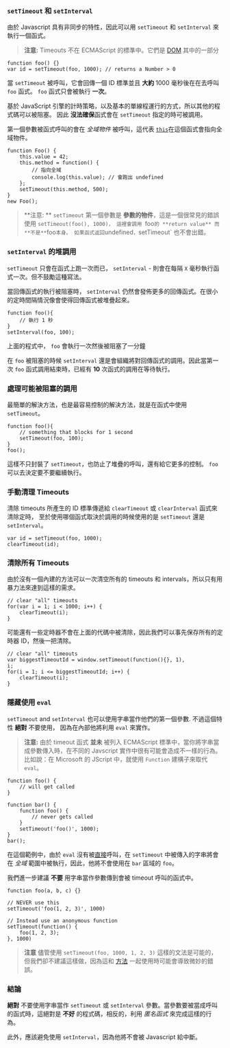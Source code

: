 ### `setTimeout` 和 `setInterval`

由於 Javascript 具有非同步的特性，因此可以用 `setTimeout` 和 `setInterval` 來執行一個函式。

> **注意:** Timeouts 不在 ECMAScript 的標準中。它們是 [DOM][1] 其中的一部分

    function foo() {}
    var id = setTimeout(foo, 1000); // returns a Number > 0

當 `setTimeout` 被呼叫，它會回傳一個 ID 標準並且 **大約** 1000 毫秒後在在去呼叫 `foo` 函式。
`foo` 函式只會被執行 **一次**。

基於 JavaScript 引擎的計時策略，以及基本的單線程運行的方式，所以其他的程式碼可以被阻塞。
因此 **沒法確保**函式會在 `setTimeout` 指定的時可被調用。

第一個參數被函式呼叫的會在 *全域物件* 被呼叫，這代表 [`this`](#function.this)在這個函式會指向全域物件。

    function Foo() {
        this.value = 42;
        this.method = function() {
            // 指向全域
            console.log(this.value); // 會跑出 undefined
        };
        setTimeout(this.method, 500);
    }
    new Foo();

> **注意: ** `setTimeout` 第一個參數是 **參數的物件**，這是一個很常見的錯誤使用 `setTimeout(foo(), 1000)，
> 這裡會調用 `foo` 的 **return value** 而 **不是** `foo` 本身。
> 如果函式返回 `undefined` ， `setTimeout` 也不會出錯。

### `setInterval` 的堆調用

`setTimeout` 只會在函式上跑一次而已， `setInterval` - 則會在每隔 `X` 毫秒執行函式一次。但不鼓勵這種寫法。

當回傳函式的執行被阻塞時， `setInterval` 仍然會發佈更多的回傳函式。在很小的定時間隔情況像會使得回傳函式被堆疊起來。

    function foo(){
        // 執行 1 秒
    }
    setInterval(foo, 100);

上面的程式中， `foo` 會執行一次然後被阻塞了一分鐘

在 `foo` 被阻塞的時候 `setInterval` 還是會組織將對回傳函式的調用。因此當第一次 `foo` 函式調用結束時，已經有 **10** 次函式的調用在等待執行。

### 處理可能被阻塞的調用

最簡單的解決方法，也是最容易控制的解決方法，就是在函式中使用 `setTimeout`。

    function foo(){
        // something that blocks for 1 second
        setTimeout(foo, 100);
    }
    foo();

這樣不只封裝了 `setTimeout`，也防止了堆疊的呼叫，還有給它更多的控制。 `foo` 可以去決定要不要繼續執行。

### 手動清理 Timeouts

清除 timeouts 所產生的 ID 標準傳遞給 `clearTimeout` 或 `clearInterval` 函式來清除定時，
至於使用哪個函式取決於調用的時候使用的是 `setTimeout` 還是 `setInterval`。

    var id = setTimeout(foo, 1000);
    clearTimeout(id);

### 清除所有 Timeouts

由於沒有一個內建的方法可以一次清空所有的 timeouts 和 intervals，所以只有用暴力法來達到這樣的需求。

    // clear "all" timeouts
    for(var i = 1; i < 1000; i++) {
        clearTimeout(i);
    }

可能還有一些定時器不會在上面的代碼中被清除，因此我們可以事先保存所有的定時器 ID，然後一把清除。


    // clear "all" timeouts
    var biggestTimeoutId = window.setTimeout(function(){}, 1),
    i;
    for(i = 1; i <= biggestTimeoutId; i++) {
        clearTimeout(i);
    }

### 隱藏使用 `eval`

`setTimeout` and `setInterval` 也可以使用字串當作他們的第一個參數.
不過這個特性 **絕對** 不要使用， 因為在內部他將利用 `eval` 來實作。

> **注意:** 由於 timeout 函式 **並未** 被列入 ECMAScript 
> 標準中，當你將字串當成參數傳入時，在不同的 Javscript 
> 實作中很有可能會造成不一樣的行為。比如說：在 Microsoft 的 JScript 中，就使用 `Function` 
> 建構子來取代 `eval`。



    function foo() {
        // will get called
    }

    function bar() {
        function foo() {
            // never gets called
        }
        setTimeout('foo()', 1000);
    }
    bar();

在這個範例中，由於 `eval` 沒有被[直接](#core.eval)呼叫，在 `setTimeout` 中被傳入的字串將會在 *全域* 範圍中被執行，因此，他將不會使用在 `bar` 區域的 `foo`。

我們進一步建議 **不要** 用字串當作參數傳到會被 timeout 呼叫的函式中。


    function foo(a, b, c) {}

    // NEVER use this
    setTimeout('foo(1, 2, 3)', 1000)

    // Instead use an anonymous function
    setTimeout(function() {
        foo(1, 2, 3);
    }, 1000)

> **注意** 儘管使用 `setTimeout(foo, 1000, 1, 2, 3)` 
> 這樣的文法是可能的，但我們卻不建議這樣做，因為這和 [方法](#function.this) 
> 一起使用時可能會導致微妙的錯誤。

### 結論

**絕對** 不要使用字串當作 `setTimeout` 或 `setInterval` 參數。當參數要被當成呼叫的函式時，這絕對是 **不好** 的程式碼，相反的，利用 *匿名函式* 來完成這樣的行為。

此外，應該避免使用 `setInterval`，因為他將不會被 Javascript 給中斷。

[1]: http://en.wikipedia.org/wiki/Document_Object_Model "Document Object Model"
